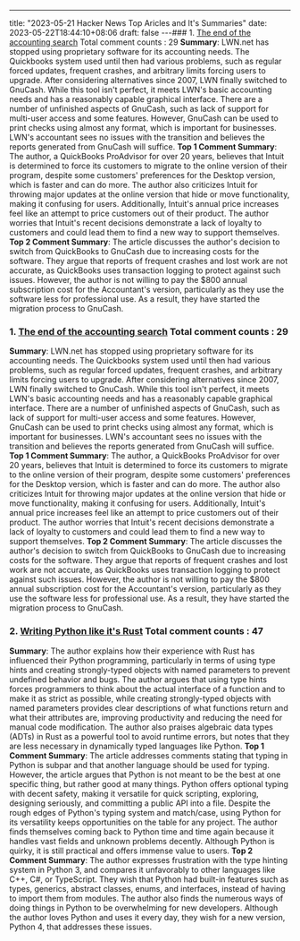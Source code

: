 ---
title: "2023-05-21 Hacker News Top Aricles and It's Summaries"
date: 2023-05-22T18:44:10+08:06
draft: false
---### 1. [The end of the accounting search](https://news.ycombinator.com/item?id=36021197) Total comment counts : 29
**Summary**: LWN.net has stopped using proprietary software for its accounting needs. The Quickbooks system used until then had various problems, such as regular forced updates, frequent crashes, and arbitrary limits forcing users to upgrade. After considering alternatives since 2007, LWN finally switched to GnuCash. While this tool isn't perfect, it meets LWN's basic accounting needs and has a reasonably capable graphical interface. There are a number of unfinished aspects of GnuCash, such as lack of support for multi-user access and some features. However, GnuCash can be used to print checks using almost any format, which is important for businesses. LWN's accountant sees no issues with the transition and believes the reports generated from GnuCash will suffice.
**Top 1 Comment Summary**: The author, a QuickBooks ProAdvisor for over 20 years, believes that Intuit is determined to force its customers to migrate to the online version of their program, despite some customers' preferences for the Desktop version, which is faster and can do more. The author also criticizes Intuit for throwing major updates at the online version that hide or move functionality, making it confusing for users. Additionally, Intuit's annual price increases feel like an attempt to price customers out of their product. The author worries that Intuit's recent decisions demonstrate a lack of loyalty to customers and could lead them to find a new way to support themselves.
**Top 2 Comment Summary**: The article discusses the author's decision to switch from QuickBooks to GnuCash due to increasing costs for the software. They argue that reports of frequent crashes and lost work are not accurate, as QuickBooks uses transaction logging to protect against such issues. However, the author is not willing to pay the $800 annual subscription cost for the Accountant's version, particularly as they use the software less for professional use. As a result, they have started the migration process to GnuCash.


### 1. [The end of the accounting search](https://news.ycombinator.com/item?id=36021197) Total comment counts : 29
**Summary**: LWN.net has stopped using proprietary software for its accounting needs. The Quickbooks system used until then had various problems, such as regular forced updates, frequent crashes, and arbitrary limits forcing users to upgrade. After considering alternatives since 2007, LWN finally switched to GnuCash. While this tool isn't perfect, it meets LWN's basic accounting needs and has a reasonably capable graphical interface. There are a number of unfinished aspects of GnuCash, such as lack of support for multi-user access and some features. However, GnuCash can be used to print checks using almost any format, which is important for businesses. LWN's accountant sees no issues with the transition and believes the reports generated from GnuCash will suffice.
**Top 1 Comment Summary**: The author, a QuickBooks ProAdvisor for over 20 years, believes that Intuit is determined to force its customers to migrate to the online version of their program, despite some customers' preferences for the Desktop version, which is faster and can do more. The author also criticizes Intuit for throwing major updates at the online version that hide or move functionality, making it confusing for users. Additionally, Intuit's annual price increases feel like an attempt to price customers out of their product. The author worries that Intuit's recent decisions demonstrate a lack of loyalty to customers and could lead them to find a new way to support themselves.
**Top 2 Comment Summary**: The article discusses the author's decision to switch from QuickBooks to GnuCash due to increasing costs for the software. They argue that reports of frequent crashes and lost work are not accurate, as QuickBooks uses transaction logging to protect against such issues. However, the author is not willing to pay the $800 annual subscription cost for the Accountant's version, particularly as they use the software less for professional use. As a result, they have started the migration process to GnuCash.


### 2. [Writing Python like it's Rust](https://news.ycombinator.com/item?id=36018621) Total comment counts : 47
**Summary**: The author explains how their experience with Rust has influenced their Python programming, particularly in terms of using type hints and creating strongly-typed objects with named parameters to prevent undefined behavior and bugs. The author argues that using type hints forces programmers to think about the actual interface of a function and to make it as strict as possible, while creating strongly-typed objects with named parameters provides clear descriptions of what functions return and what their attributes are, improving productivity and reducing the need for manual code modification. The author also praises algebraic data types (ADTs) in Rust as a powerful tool to avoid runtime errors, but notes that they are less necessary in dynamically typed languages like Python.
**Top 1 Comment Summary**: The article addresses comments stating that typing in Python is subpar and that another language should be used for typing. However, the article argues that Python is not meant to be the best at one specific thing, but rather good at many things. Python offers optional typing with decent safety, making it versatile for quick scripting, exploring, designing seriously, and committing a public API into a file. Despite the rough edges of Python's typing system and match/case, using Python for its versatility keeps opportunities on the table for any project. The author finds themselves coming back to Python time and time again because it handles vast fields and unknown problems decently. Although Python is quirky, it is still practical and offers immense value to users.
**Top 2 Comment Summary**: The author expresses frustration with the type hinting system in Python 3, and compares it unfavorably to other languages like C++, C#, or TypeScript. They wish that Python had built-in features such as types, generics, abstract classes, enums, and interfaces, instead of having to import them from modules. The author also finds the numerous ways of doing things in Python to be overwhelming for new developers. Although the author loves Python and uses it every day, they wish for a new version, Python 4, that addresses these issues.


